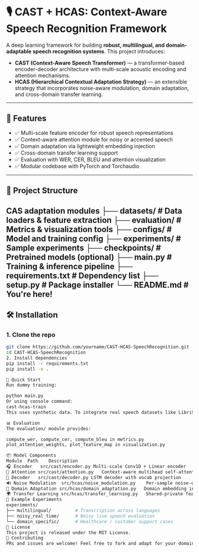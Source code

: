 # 🎙️ CAST + HCAS: Context-Aware Speech Recognition Framework

A deep learning framework for building **robust, multilingual, and domain-adaptable speech recognition systems**. This project introduces:

- **CAST (Context-Aware Speech Transformer)** — a transformer-based encoder-decoder architecture with multi-scale acoustic encoding and attention mechanisms.
- **HCAS (Hierarchical Contextual Adaptation Strategy)** — an extensible strategy that incorporates noise-aware modulation, domain adaptation, and cross-domain transfer learning.

---

## 🚀 Features

- ✅ Multi-scale feature encoder for robust speech representations
- ✅ Context-aware attention module for noisy or accented speech
- ✅ Domain adaptation via lightweight embedding injection
- ✅ Cross-domain transfer learning support
- ✅ Evaluation with WER, CER, BLEU and attention visualization
- ✅ Modular codebase with PyTorch and Torchaudio

---

## 🧱 Project Structure

CAS adaptation modules ├── datasets/ # Data loaders & feature extraction ├── evaluation/ # Metrics & visualization tools ├── configs/ # Model and training config ├── experiments/ # Sample experiments ├── checkpoints/ # Pretrained models (optional) ├── main.py # Training & inference pipeline ├── requirements.txt # Dependency list ├── setup.py # Package installer └── README.md # You're here!
---

## 🛠️ Installation

### 1. Clone the repo
```bash
git clone https://github.com/yourname/CAST-HCAS-SpeechRecognition.git
cd CAST-HCAS-SpeechRecognition
2. Install dependencies
pip install -r requirements.txt
pip install -e .

🏁 Quick Start
Run dummy training:

python main.py
Or using console command:
cast-hcas-train
This uses synthetic data. To integrate real speech datasets like LibriSpeech or CommonVoice, customize datasets/preprocessing.py.

📊 Evaluation
The evaluation/ module provides:

compute_wer, compute_cer, compute_bleu in metrics.py
plot_attention_weights, plot_feature_map in visualization.py

📦 Model Components
Module	Path	Description
🎧 Encoder	src/cast/encoder.py	Multi-scale Conv1D + Linear encoder
🧠 Attention	src/cast/attention.py	Context-aware multihead self-attention
🔡 Decoder	src/cast/decoder.py	LSTM decoder with vocab projection
🔊 Noise Modulation	src/hcas/noise_modulation.py	Per-sample noise-conditioned feature reshaping
🧩 Domain Adaptation	src/hcas/domain_adaptation.py	Domain embedding injection
🌍 Transfer Learning	src/hcas/transfer_learning.py	Shared-private feature decomposition
📁 Example Experiments
experiments/
├── multilingual/         # Transcription across languages
├── noisy_real_time/      # Noisy live speech evaluation
└── domain_specific/      # Healthcare / customer support cases
📜 License
This project is released under the MIT License.
🤝 Contributing
PRs and issues are welcome! Feel free to fork and adapt for your domain-specific speech needs.
